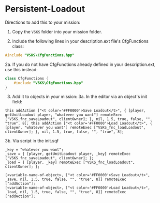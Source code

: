 # Persistent-Loadout

Directions to add this to your mission:

1. Copy the `VSKS` folder into your mission folder.

2. Include the following lines in your description.ext file's CfgFunctions class:
```c++
#include "VSKS\CfgFunctions.hpp"
```

2a. If you do not have CfgFunctions already defined in your description.ext, use this instead:
```c++
class CfgFunctions {
	#include "VSKS\CfgFunctions.hpp"
}
```

3. Add it to objects in your mission:
3a. In the editor via an object's init field:
```sqf
this addAction ["<t color='#FF0000'>Save Loadout</t>", { [player, getUnitLoadout player, "whatever you want"] remoteExec ["VSKS_fnc_saveLoadout", clientOwner]; }, nil, 1.5, true, false, "", "true", 8]; this addAction ["<t color='#FF0000'>Load Loadout</t>", { [player, "whatever you want"] remoteExec ["VSKS_fnc_loadLoadout", clientOwner]; }, nil, 1.5, true, false, "", "true", 8];
```

3b. Via script in the init.sqf
```sqf
_key = "whatever you want";
_save = { [player, getUnitLoadout player, _key] remoteExec ["VSKS_fnc_saveLoadout", clientOwner]; };
_load = { [player, _key] remoteExec ["VSKS_fnc_loadLoadout", clientOwner]; };

[<variable-name-of-object>, ["<t color='#FF0000'>Save Loadout</t>", _save, nil, 1.5, true, false, "", "true", 8]] remoteExec ["addAction"];
[<variable-name-of-object>, ["<t color='#FF0000'>Load Loadout</t>", _load, nil, 1.5, true, false, "", "true", 8]] remoteExec ["addAction"];
```